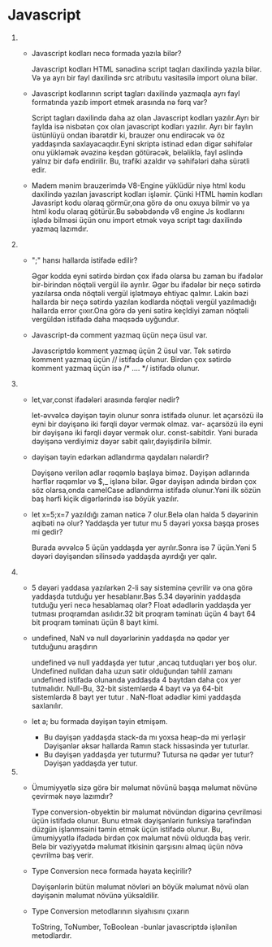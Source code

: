 # Javascript
1. * Javascript kodları necə formada yazıla bilər?

       Javascript kodları HTML sənədinə script taqları daxilində yazıla bilər. 
       Və ya ayrı bir fayl daxilində src atributu vasitəsilə import oluna bilər.

  
    * Javascript kodlarının script tagları daxilində yazmaqla ayrı fayl formatında yazıb import etmek arasında nə fərq var?
     
      Script tagları daxilində daha az olan Javascript kodları yazılır.Ayrı bir faylda isə nisbətən çox olan javascript kodları yazılır.
      Ayrı bir faylın üstünlüyü ondan ibarətdir ki, brauzer onu endirəcək və öz yaddaşında saxlayacaqdır.Eyni skriptə istinad edən digər səhifələr onu yükləmək əvəzinə keşdən götürəcək, beləliklə, fayl əslində yalnız bir dəfə endirilir.
     Bu, trafiki azaldır və səhifələri daha sürətli edir.

    * Madem mənim brauzerimdə V8-Engine yüklüdür niyə html kodu daxilində yazılan javascript kodları işləmir.
     Çünki HTML  həmin kodları Javasript kodu olaraq görmür,ona görə də onu oxuya bilmir və ya html kodu olaraq götürür.Bu səbəbdəndə v8 engine Js kodlarını işlədə bilməsi üçün onu import etmək vəya script tagı daxilində yazmaq lazımdır.

2.  * ";" hansı hallarda istifadə edilir?

      Əgər kodda eyni sətirdə  birdən çox ifadə olarsa  bu zaman bu ifadələr bir-birindən nöqtəli vergül ilə ayrılır. Əgər bu ifadələr bir neçə sətirdə yazılarsa onda nöqtəli vergül işlətməyə ehtiyac qalmır. Lakin bəzi hallarda bir neçə sətirdə yazılan kodlarda nöqtəli vergül yazılmadığı hallarda error çıxır.Ona görə də yeni sətirə keçldiyi zaman nöqtəli vergüldən istifadə daha məqsədə uyğundur.
    * Javascript-də comment yazmaq üçün neçə üsul var.
       
       Javascriptdə komment yazmaq üçün 2 üsul  var. 
       Tək sətirdə komment yazmaq üçün // istifadə olunur.
       Birdən çox sətirdə komment yazmaq üçün isə /* .... */ istifadə olunur.

3.  * let,var,const ifadələri arasında fərqlər nədir?
      
      let-əvvəlcə dəyişən təyin olunur sonra istifadə olunur. let açarsözü ilə eyni bir dəyişənə iki fərqli dəyər vermək olmaz.
      var- açarsözü ilə eyni bir dəyişənə iki fərqli dəyər vermək olur.
      const-sabitdir. Yəni burada dəyişənə verdiyimiz dəyər sabit qalır,dəyişdirilə bilmir.
    * dəyişən təyin edərkən adlandırma qaydaları nələrdir?
      
      Dəyişənə verilən adlar rəqəmlə başlaya biməz. Dəyişən adlarında hərflər rəqəmlər və $,_ işlənə bilər. Əgər dəyişən adında birdən çox söz olarsa,onda camelCase adlandırma istifadə olunur.Yəni ilk sözün baş hərfi kiçik digərlərində isə böyük yazılır.
    * let x=5;x=7 yazıldığı zaman nəticə 7 olur.Belə olan halda 5 dəyərinin aqibəti nə olur? Yaddaşda yer tutur mu 5 dəyəri yoxsa başqa proses mi gedir? 
       
       Burada əvvəlcə 5 üçün yaddaşda yer ayrılır.Sonra isə 7 üçün.Yəni 5 dəyəri dəyişəndən silinsədə yaddaşda ayırdığı yer qalır.
4.  * 5 dəyəri yaddasa yazılarkən 2-li say sisteminə çevrilir və ona görə yaddaşda tutduğu yer hesablanır.Bəs 5.34 dəyərinin yaddaşda tutduğu yeri necə hesablamaq olar?
     Float ədədlərin yaddaşda yer tutması proqramdan asılıdır.32 bit proqram təminatı üçün 4 bayt 64 bit proqram təminatı üçün 8 bayt kimi.

    * undefined, NaN və null dəyərlərinin yaddaşda nə qədər yer tutduğunu araşdırın

      undefined və null yaddaşda yer tutur ,ancaq tutduqları yer boş olur. 
    Undefined nulldan daha uzun sətir olduğundan təhlil zamanı undefined istifadə olunanda yaddaşda 4 baytdan daha çox yer tutmalıdır.
    Null-Bu, 32-bit sistemlərdə 4 bayt və ya 64-bit sistemlərdə 8 bayt yer tutur .
    NaN-float ədədlər kimi yaddaşda saxlanılır.


    * let a; bu formada dəyişən təyin etmişəm.
       - Bu dəyişən yaddaşda stack-da mı yoxsa heap-də mi yerləşir
        Dəyişənlər əksər hallarda Ramın stack hissəsində yer tuturlar.
       - Bu dəyişən yaddaşda yer tuturmu? Tutursa nə qədər yer tutur?
       Dəyişən yaddaşda yer tutur.

5.   * Ümumiyyətlə sizə görə bir məlumat növünü başqa məlumat növünə çevirmək nəyə lazımdır?
            
       Type conversion-obyektin bir məlumat növündən digərinə çevrilməsi üçün istifadə olunur. Bunu etmək dəyişənlərin funksiya tərəfindən düzgün işlənmsəini təmin etmək üçün istifadə olunur.
       Bu, ümumiyyətlə ifadədə birdən çox məlumat növü olduqda baş verir. Belə bir vəziyyətdə məlumat itkisinin qarşısını almaq üçün növə çevrilmə  baş verir.  
     * Type Conversion necə formada həyata keçirilir?
       
       Dəyişənlərin bütün məlumat növləri ən böyük məlumat növü olan dəyişənin məlumat növünə yüksəldilir.
       
     * Type Conversion metodlarının siyahısını çıxarın
    
       ToString, ToNumber, ToBoolean -bunlar javascriptdə işlənilən metodlardır.
      

